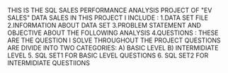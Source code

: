 THIS IS THE SQL SALES PERFORMANCE ANALYSIS PROJECT OF  "EV SALES" DATA SALES
IN THIS PROJECT I INCLUDE :
   1.DATA SET FILE
   2.INFORMATION ABOUT DATA SET
   3.PROBLEM STATEMENT AND OBJECTIVE ABOUT THE FOLLOWING ANALYSIS
   4.QUESTIONS : THESE ARE THE QUESTION I SOLVE THROUGHOUT THE PROJECT 
                 QUESTIONS ARE DIVIDE INTO TWO CATEGORIES:
                 A) BASIC LEVEL  B) INTERMIDIATE LEVEL
  5. SQL SET1 FOR BASIC LEVEL QUESTIONS
  6. SQL SET2  FOR INTERMIDIATE  QUESTIIONS
